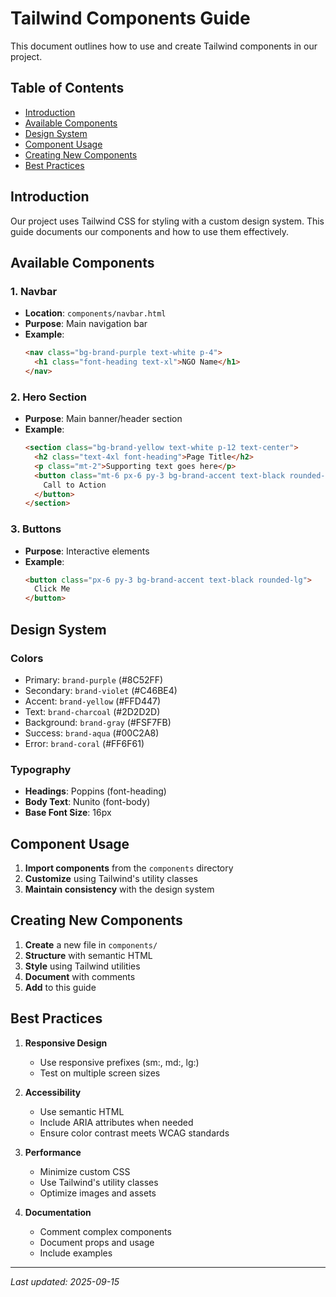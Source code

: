 # Tailwind Components Guide

This document outlines how to use and create Tailwind components in our project.

## Table of Contents
- [Introduction](#introduction)
- [Available Components](#available-components)
- [Design System](#design-system)
- [Component Usage](#component-usage)
- [Creating New Components](#creating-new-components)
- [Best Practices](#best-practices)

## Introduction

Our project uses Tailwind CSS for styling with a custom design system. This guide documents our components and how to use them effectively.

## Available Components

### 1. Navbar
- **Location**: `components/navbar.html`
- **Purpose**: Main navigation bar
- **Example**:
  ```html
  <nav class="bg-brand-purple text-white p-4">
    <h1 class="font-heading text-xl">NGO Name</h1>
  </nav>
  ```

### 2. Hero Section
- **Purpose**: Main banner/header section
- **Example**:
  ```html
  <section class="bg-brand-yellow text-white p-12 text-center">
    <h2 class="text-4xl font-heading">Page Title</h2>
    <p class="mt-2">Supporting text goes here</p>
    <button class="mt-6 px-6 py-3 bg-brand-accent text-black rounded-lg">
      Call to Action
    </button>
  </section>
  ```

### 3. Buttons
- **Purpose**: Interactive elements
- **Example**:
  ```html
  <button class="px-6 py-3 bg-brand-accent text-black rounded-lg">
    Click Me
  </button>
  ```

## Design System

### Colors
- Primary: `brand-purple` (#8C52FF)
- Secondary: `brand-violet` (#C46BE4)
- Accent: `brand-yellow` (#FFD447)
- Text: `brand-charcoal` (#2D2D2D)
- Background: `brand-gray` (#FSF7FB)
- Success: `brand-aqua` (#00C2A8)
- Error: `brand-coral` (#FF6F61)

### Typography
- **Headings**: Poppins (font-heading)
- **Body Text**: Nunito (font-body)
- **Base Font Size**: 16px

## Component Usage

1. **Import components** from the `components` directory
2. **Customize** using Tailwind's utility classes
3. **Maintain consistency** with the design system

## Creating New Components

1. **Create** a new file in `components/`
2. **Structure** with semantic HTML
3. **Style** using Tailwind utilities
4. **Document** with comments
5. **Add** to this guide

## Best Practices

1. **Responsive Design**
   - Use responsive prefixes (sm:, md:, lg:)
   - Test on multiple screen sizes

2. **Accessibility**
   - Use semantic HTML
   - Include ARIA attributes when needed
   - Ensure color contrast meets WCAG standards

3. **Performance**
   - Minimize custom CSS
   - Use Tailwind's utility classes
   - Optimize images and assets

4. **Documentation**
   - Comment complex components
   - Document props and usage
   - Include examples

---
*Last updated: 2025-09-15*
